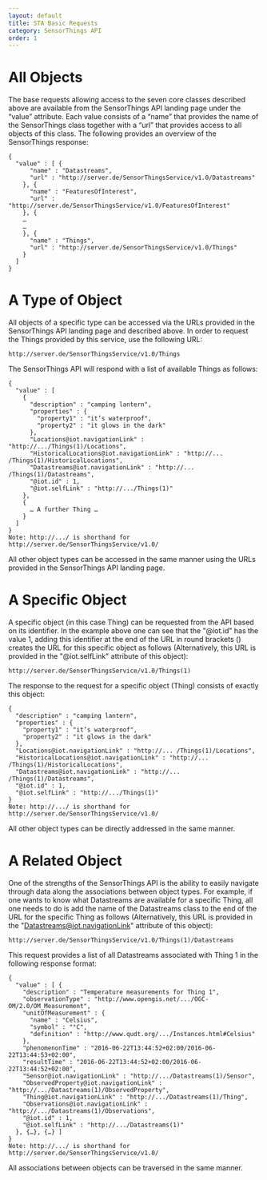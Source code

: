 ```yaml
---
layout: default
title: STA Basic Requests
category: SensorThings API
order: 1
---
```


# All Objects

The base requests allowing access to the seven core classes described above are available from the SensorThings API landing page under the “value” attribute. Each value consists of a “name” that provides the name of the SensorThings class together with a “url” that provides access to all objects of this class. The following provides an overview of the SensorThings response:
```
{
  "value" : [ {
      "name" : "Datastreams",
      "url" : "http://server.de/SensorThingsService/v1.0/Datastreams"
    }, {
      "name" : "FeaturesOfInterest",
      "url" : "http://server.de/SensorThingsService/v1.0/FeaturesOfInterest"
    }, {
    …
    …
    }, {
      "name" : "Things",
      "url" : "http://server.de/SensorThingsService/v1.0/Things"
    }
  ]
}
```
# A Type of Object
All objects of a specific type can be accessed via the URLs provided in the SensorThings API landing page and described above. In order to request the Things provided by this service, use the following URL:
```
http://server.de/SensorThingsService/v1.0/Things
```
The SensorThings API will respond with a list of available Things as follows:
```
{
  "value" : [
    {
      "description" : "camping lantern",
      "properties" : {
        "property1" : "it’s waterproof",
        "property2" : "it glows in the dark"
      },
      "Locations@iot.navigationLink" : "http://.../Things(1)/Locations",
      "HistoricalLocations@iot.navigationLink" : "http://... /Things(1)/HistoricalLocations",
      "Datastreams@iot.navigationLink" : "http://... /Things(1)/Datastreams",
      "@iot.id" : 1,
      "@iot.selfLink" : "http://.../Things(1)"
    },
    {
      … A further Thing …
    }
  ]
}
Note: http://.../ is shorthand for http://server.de/SensorThingsService/v1.0/
```
All other object types can be accessed in the same manner using the URLs provided in the SensorThings API landing page.

# A Specific Object
A specific object (in this case Thing) can be requested from the API based on its identifier. In the example above one can see that the "@iot.id" has the value 1, adding this identifier at the end of the URL in round brackets () creates the URL for this specific object as follows (Alternatively, this URL is provided in the "@iot.selfLink" attribute of this object): 
```
http://server.de/SensorThingsService/v1.0/Things(1)
```
The response to the request for a specific object (Thing) consists of exactly this object:
```
{
  "description" : "camping lantern",
  "properties" : {
    "property1" : "it’s waterproof",
    "property2" : "it glows in the dark"
  },
  "Locations@iot.navigationLink" : "http://... /Things(1)/Locations",
  "HistoricalLocations@iot.navigationLink" : "http://... /Things(1)/HistoricalLocations",
  "Datastreams@iot.navigationLink" : "http://... /Things(1)/Datastreams",
  "@iot.id" : 1,
  "@iot.selfLink" : "http://.../Things(1)"
}
Note: http://.../ is shorthand for http://server.de/SensorThingsService/v1.0/
```

All other object types can be directly addressed in the same manner.

# A Related Object
One of the strengths of the SensorThings API is the ability to easily navigate through data along the associations between object types. For example, if one wants to know what Datastreams are available for a specific Thing, all one needs to do is add the name of the Datastreams class to the end of the URL for the specific Thing as follows (Alternatively, this URL is provided in the "Datastreams@iot.navigationLink" attribute of this object): 
```
http://server.de/SensorThingsService/v1.0/Things(1)/Datastreams
```
This request provides a list of all Datastreams associated with Thing 1 in the following response format:
```
{
  "value" : [ {
    "description" : "Temperature measurements for Thing 1",
    "observationType" : "http://www.opengis.net/.../OGC-OM/2.0/OM_Measurement",
    "unitOfMeasurement" : {
      "name" : "Celsius",
      "symbol" : "°C",
      "definition" : "http://www.qudt.org/.../Instances.html#Celsius"
    },
    "phenomenonTime" : "2016-06-22T13:44:52+02:00/2016-06-22T13:44:53+02:00",
    "resultTime" : "2016-06-22T13:44:52+02:00/2016-06-22T13:44:52+02:00",
    "Sensor@iot.navigationLink" : "http://.../Datastreams(1)/Sensor",
    "ObservedProperty@iot.navigationLink" : "http://.../Datastreams(1)/ObservedProperty",
    "Thing@iot.navigationLink" : "http://.../Datastreams(1)/Thing",
    "Observations@iot.navigationLink" : "http://.../Datastreams(1)/Observations",
    "@iot.id" : 1,
    "@iot.selfLink" : "http://.../Datastreams(1)"
  }, {…}, {…} ]
}
Note: http://.../ is shorthand for http://server.de/SensorThingsService/v1.0/
```

All associations between objects can be traversed in the same manner.










